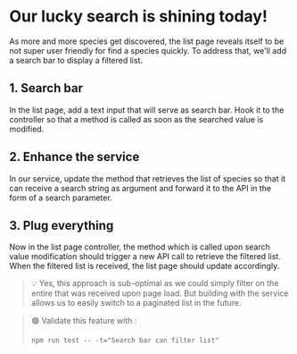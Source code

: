 # Our lucky search is shining today!

As more and more species get discovered, the list page reveals itself to be not super user friendly for find a species
quickly. To address that, we'll add a search bar to display a filtered list.

## 1. Search bar

In the list page, add a text input that will serve as search bar. Hook it to the controller so that a method is called
as soon as the searched value is modified.

## 2. Enhance the service

In our service, update the method that retrieves the list of species so that it can receive a search string as argument
and forward it to the API in the form of a search parameter.

## 3. Plug everything

Now in the list page controller, the method which is called upon search value modification should trigger a new API call
to retrieve the filtered list. When the filtered list is received, the list page should update accordingly.

> 💡 Yes, this approach is sub-optimal as we could simply filter on the entire that was received upon page load. But
> building with the service allows us to easily switch to a paginated list in the future.

> 🟢 Validate this feature with :
> ```shell
> npm run test -- -t="Search bar can filter list"
> ```

